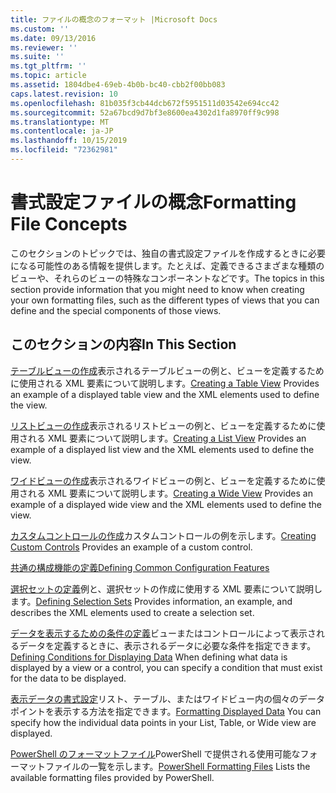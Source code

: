```yaml
---
title: ファイルの概念のフォーマット |Microsoft Docs
ms.custom: ''
ms.date: 09/13/2016
ms.reviewer: ''
ms.suite: ''
ms.tgt_pltfrm: ''
ms.topic: article
ms.assetid: 1804dbe4-69eb-4b0b-bc40-cbb2f00bb083
caps.latest.revision: 10
ms.openlocfilehash: 81b035f3cb44dcb672f5951511d03542e694cc42
ms.sourcegitcommit: 52a67bcd9d7bf3e8600ea4302d1fa8970ff9c998
ms.translationtype: MT
ms.contentlocale: ja-JP
ms.lasthandoff: 10/15/2019
ms.locfileid: "72362981"
---
```

# <a name="formatting-file-concepts"></a><span data-ttu-id="0c272-102">書式設定ファイルの概念</span><span class="sxs-lookup"><span data-stu-id="0c272-102">Formatting File Concepts</span></span>

<span data-ttu-id="0c272-103">このセクションのトピックでは、独自の書式設定ファイルを作成するときに必要になる可能性のある情報を提供します。たとえば、定義できるさまざまな種類のビューや、それらのビューの特殊なコンポーネントなどです。</span><span class="sxs-lookup"><span data-stu-id="0c272-103">The topics in this section provide information that you might need to know when creating your own formatting files, such as the different types of views that you can define and the special components of those views.</span></span>

## <a name="in-this-section"></a><span data-ttu-id="0c272-104">このセクションの内容</span><span class="sxs-lookup"><span data-stu-id="0c272-104">In This Section</span></span>

<span data-ttu-id="0c272-105">[テーブルビューの作成](./creating-a-table-view.md)表示されるテーブルビューの例と、ビューを定義するために使用される XML 要素について説明します。</span><span class="sxs-lookup"><span data-stu-id="0c272-105">[Creating a Table View](./creating-a-table-view.md) Provides an example of a displayed table view and the XML elements used to define the view.</span></span>

<span data-ttu-id="0c272-106">[リストビューの作成](./creating-a-list-view.md)表示されるリストビューの例と、ビューを定義するために使用される XML 要素について説明します。</span><span class="sxs-lookup"><span data-stu-id="0c272-106">[Creating a List View](./creating-a-list-view.md) Provides an example of a displayed list view and the XML elements used to define the view.</span></span>

<span data-ttu-id="0c272-107">[ワイドビューの作成](./creating-a-wide-view.md)表示されるワイドビューの例と、ビューを定義するために使用される XML 要素について説明します。</span><span class="sxs-lookup"><span data-stu-id="0c272-107">[Creating a Wide View](./creating-a-wide-view.md) Provides an example of a displayed wide view and the XML elements used to define the view.</span></span>

<span data-ttu-id="0c272-108">[カスタムコントロールの作成](./creating-custom-controls.md)カスタムコントロールの例を示します。</span><span class="sxs-lookup"><span data-stu-id="0c272-108">[Creating Custom Controls](./creating-custom-controls.md) Provides an example of a custom control.</span></span>

[<span data-ttu-id="0c272-109">共通の構成機能の定義</span><span class="sxs-lookup"><span data-stu-id="0c272-109">Defining Common Configuration Features</span></span>](./defining-common-configuration-features.md)

<span data-ttu-id="0c272-110">[選択セットの定義](./defining-selection-sets.md)例と、選択セットの作成に使用する XML 要素について説明します。</span><span class="sxs-lookup"><span data-stu-id="0c272-110">[Defining Selection Sets](./defining-selection-sets.md) Provides information, an example, and describes the XML elements used to create a selection set.</span></span>

<span data-ttu-id="0c272-111">[データを表示するための条件の定義](./defining-conditions-for-displaying-data.md)ビューまたはコントロールによって表示されるデータを定義するときに、表示されるデータに必要な条件を指定できます。</span><span class="sxs-lookup"><span data-stu-id="0c272-111">[Defining Conditions for Displaying Data](./defining-conditions-for-displaying-data.md) When defining what data is displayed by a view or a control, you can specify a condition that must exist for the data to be displayed.</span></span>

<span data-ttu-id="0c272-112">[表示データの書式設定](./formatting-displayed-data.md)リスト、テーブル、またはワイドビュー内の個々のデータポイントを表示する方法を指定できます。</span><span class="sxs-lookup"><span data-stu-id="0c272-112">[Formatting Displayed Data](./formatting-displayed-data.md) You can specify how the individual data points in your List, Table, or Wide view are displayed.</span></span>

<span data-ttu-id="0c272-113">[PowerShell のフォーマットファイル](./powershell-formatting-files.md)PowerShell で提供される使用可能なフォーマットファイルの一覧を示します。</span><span class="sxs-lookup"><span data-stu-id="0c272-113">[PowerShell Formatting Files](./powershell-formatting-files.md) Lists the available formatting files provided by PowerShell.</span></span>
